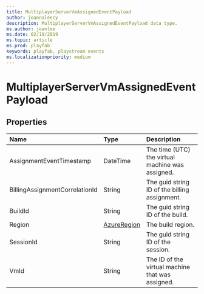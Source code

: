 ```yaml
---
title: MultiplayerServerVmAssignedEventPayload
author: joannaleecy
description: MultiplayerServerVmAssignedEventPayload data type.
ms.author: joanlee
ms.date: 02/19/2019
ms.topic: article
ms.prod: playfab
keywords: playfab, playstream events
ms.localizationpriority: medium
---
```


# MultiplayerServerVmAssignedEventPayload

## Properties

|Name|Type|Description|
| :--------------------|:-------------------|:----------------------|
|AssignmentEventTimestamp|DateTime|The time (UTC) the virtual machine was assigned.|
|BillingAssignmentCorrelationId|String|The guid string ID of the billing assignment.|
|BuildId|String|The guid string ID of the build.|
|Region|[AzureRegion](azureregion.md)|The build region.|
|SessionId|String|The guid string ID of the session.|
|VmId|String|The ID of the virtual machine that was assigned.|
